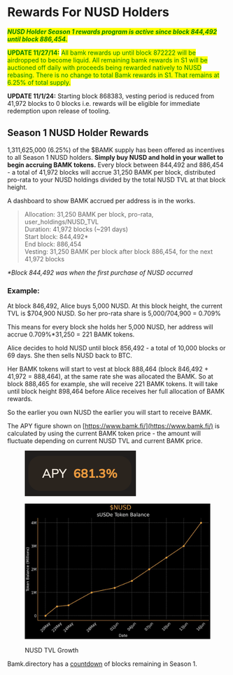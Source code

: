 # Rewards For NUSD Holders

_<mark style="color:green;">**NUSD Holder Season 1 rewards program is active since block 844,492 until block 886,454.**</mark>_

<mark style="color:green;">**UPDATE 11/27/14:**</mark> <mark style="color:green;"></mark><mark style="color:green;">All bamk rewards up until block 872222 will be airdropped to become liquid. All remaining bamk rewards in S1 will be auctioned off daily with proceeds being rewarded natively to NUSD rebasing. There is no change to total Bamk rewards in S1. That remains at 6.25% of total supply.</mark>

**UPDATE 11/1/24:** Starting block 868383, vesting period is reduced from 41,972 blocks to 0 blocks i.e. rewards will be eligible for immediate redemption upon release of tooling.

## Season 1 NUSD Holder Rewards&#x20;

1,311,625,000 (6.25%) of the $BAMK supply has been offered as incentives to all Season 1 NUSD holders. **Simply buy NUSD and hold in your wallet to begin accruing BAMK tokens.** Every block between 844,492 and 886,454 - a total of 41,972 blocks will accrue 31,250 BAMK per block, distributed pro-rata to your NUSD holdings divided by the total NUSD TVL at that block height.

A dashboard to show BAMK accrued per address is in the works.

> Allocation: 31,250 BAMK per block, pro-rata, user\_holdings/NUSD\_TVL \
> Duration: 41,972 blocks (\~291 days) \
> Start block: 844,492\* \
> End block: 886,454 \
> Vesting: 31,250 BAMK per block after block 886,454, for the next 41,972 blocks

_\*Block 844,492 was when the first purchase of NUSD occurred_

### Example:

At block 846,492, Alice buys 5,000 NUSD. At this block height, the current TVL is $704,900 NUSD. So her pro-rata share is 5,000/704,900 = 0.709%

This means for every block she holds her 5,000 NUSD, her address will accrue 0.709%\*31,250 = 221 BAMK tokens.

Alice decides to hold NUSD until block 856,492 - a total of 10,000 blocks or 69 days. She then sells NUSD back to BTC.&#x20;

Her BAMK tokens will start to vest at block 888,464 (block 846,492 + 41,972 = 888,464), at the same rate she was allocated the BAMK. So at block 888,465 for example, she will receive 221 BAMK tokens. It will take until block height 898,464 before Alice receives her full allocation of BAMK rewards.

So the earlier you own NUSD the earlier you will start to receive BAMK.

The APY figure shown on [https://www.bamk.fi/](https://www.bamk.fi/) is calculated by using the current BAMK token price - the amount will fluctuate depending on current NUSD TVL and current BAMK price.

<figure><img src="../.gitbook/assets/Screenshot 2024-06-03 at 10.54.45.png" alt=""><figcaption></figcaption></figure>

<figure><img src="../.gitbook/assets/image (5).png" alt=""><figcaption><p>NUSD TVL Growth</p></figcaption></figure>

Bamk.directory has a [countdown](https://bamk.directory/) of blocks remaining in Season 1.&#x20;
